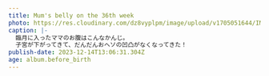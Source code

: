 ```yaml
---
title: Mum's belly on the 36th week
photo: https://res.cloudinary.com/dz8vyplpm/image/upload/v1705051644/IMG_8088_d7rs7k.jpg
caption: |-
  臨月に入ったママのお腹はこんなかんじ。
  子宮が下がってきて、だんだんおヘソの凹凸がなくなってきた！
publish-date: 2023-12-14T13:06:31.304Z
age: album.before_birth
---
```

